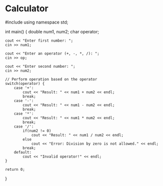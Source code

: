 # Calculator




#include <iostream>
using namespace std;

int main() {
    double num1, num2;
    char operator;

    
    cout << "Enter first number: ";
    cin >> num1;

    cout << "Enter an operator (+, -, *, /): ";
    cin >> op;

    cout << "Enter second number: ";
    cin >> num2;

    // Perform operation based on the operator
    switch(operator) {
        case '+':
            cout << "Result: " << num1 + num2 << endl;
            break;
        case '-':
            cout << "Result: " << num1 - num2 << endl;
            break;
        case '*':
            cout << "Result: " << num1 * num2 << endl;
            break;
        case '/':
            if(num2 != 0)
                cout << "Result: " << num1 / num2 << endl;
            else
                cout << "Error: Division by zero is not allowed." << endl;
            break;
        default:
            cout << "Invalid operator!" << endl;
    }

    return 0;
}
